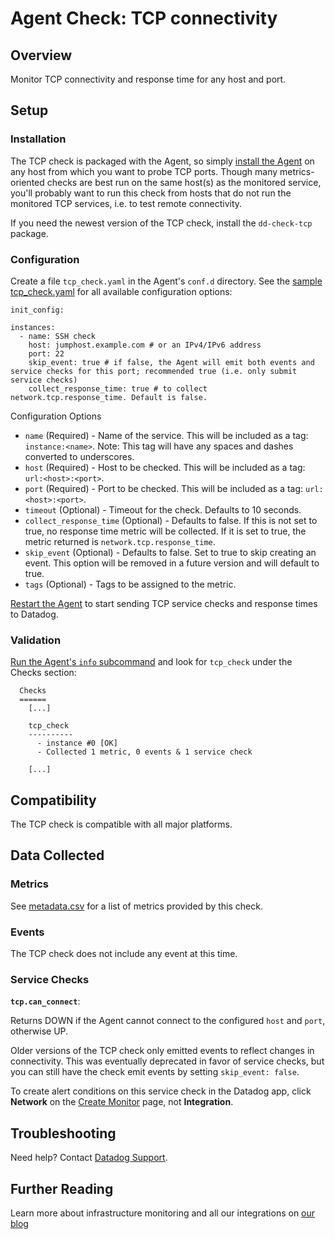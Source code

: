 # Agent Check: TCP connectivity

## Overview

Monitor TCP connectivity and response time for any host and port.

## Setup
### Installation

The TCP check is packaged with the Agent, so simply [install the Agent](https://app.datadoghq.com/account/settings#agent) on any host from which you want to probe TCP ports. Though many metrics-oriented checks are best run on the same host(s) as the monitored service, you'll probably want to run this check from hosts that do not run the monitored TCP services, i.e. to test remote connectivity.

If you need the newest version of the TCP check, install the `dd-check-tcp` package.

### Configuration

Create a file `tcp_check.yaml` in the Agent's `conf.d` directory. See the [sample tcp_check.yaml](https://github.com/DataDog/integrations-core/blob/master/tcp_check/conf.yaml.example) for all available configuration options:

```
init_config:

instances:
  - name: SSH check
    host: jumphost.example.com # or an IPv4/IPv6 address
    port: 22           
    skip_event: true # if false, the Agent will emit both events and service checks for this port; recommended true (i.e. only submit service checks)
    collect_response_time: true # to collect network.tcp.response_time. Default is false.
```

Configuration Options

* `name` (Required) - Name of the service. This will be included as a tag: `instance:<name>`. Note: This tag will have any spaces and dashes converted to underscores.
* `host` (Required) - Host to be checked. This will be included as a tag: `url:<host>:<port>`.
* `port` (Required) - Port to be checked. This will be included as a tag: `url:<host>:<port>`.
* `timeout` (Optional) - Timeout for the check. Defaults to 10 seconds.
* `collect_response_time` (Optional) - Defaults to false. If this is not set to true, no response time metric will be collected. If it is set to true, the metric returned is `network.tcp.response_time`.
* `skip_event` (Optional) - Defaults to false. Set to true to skip creating an event. This option will be removed in a future version and will default to true.
* `tags` (Optional) - Tags to be assigned to the metric.

[Restart the Agent](https://help.datadoghq.com/hc/en-us/articles/203764515-Start-Stop-Restart-the-Datadog-Agent) to start sending TCP service checks and response times to Datadog.

### Validation

[Run the Agent's `info` subcommand](https://help.datadoghq.com/hc/en-us/articles/203764635-Agent-Status-and-Information) and look for `tcp_check` under the Checks section:

```
  Checks
  ======
    [...]

    tcp_check
    ----------
      - instance #0 [OK]
      - Collected 1 metric, 0 events & 1 service check

    [...]
```

## Compatibility

The TCP check is compatible with all major platforms.

## Data Collected
### Metrics

See [metadata.csv](https://github.com/DataDog/integrations-core/blob/master/tcp_check/metadata.csv) for a list of metrics provided by this check.

### Events
The TCP check does not include any event at this time.

### Service Checks

**`tcp.can_connect`**:

Returns DOWN if the Agent cannot connect to the configured `host` and `port`, otherwise UP.

Older versions of the TCP check only emitted events to reflect changes in connectivity. This was eventually deprecated in favor of service checks, but you can still have the check emit events by setting `skip_event: false`.

To create alert conditions on this service check in the Datadog app, click **Network** on the [Create Monitor](https://app.datadoghq.com/monitors#/create) page, not **Integration**.

## Troubleshooting
Need help? Contact [Datadog Support](http://docs.datadoghq.com/help/).

## Further Reading
Learn more about infrastructure monitoring and all our integrations on [our blog](https://www.datadoghq.com/blog/)
